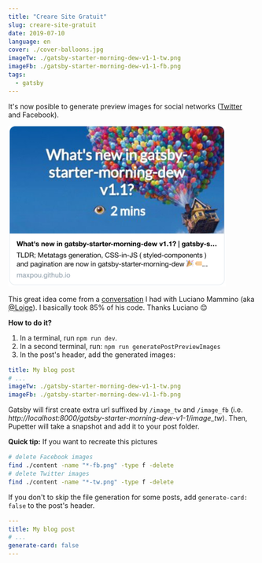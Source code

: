 ```yaml
---
title: "Creare Site Gratuit"
slug: creare-site-gratuit
date: 2019-07-10
language: en
cover: ./cover-balloons.jpg
imageTw: ./gatsby-starter-morning-dew-v1-1-tw.png
imageFb: ./gatsby-starter-morning-dew-v1-1-fb.png
tags:
  - gatsby
---
```



It's now posible to generate preview images for social networks ([Twitter](https://cards-dev.twitter.com/validator) and Facebook).

![twitter cards](./twitter-cards.png)

This great idea come from a [conversation](https://twitter.com/_maxpou/status/1054106299213012992) I had with Luciano Mammino (aka [@Loige](https://twitter.com/loige)). I basically took 85% of his code. Thanks Luciano 😊


**How to do it?**

1. In a terminal, run `npm run dev`.
2. In a second terminal, run: `npm run generatePostPreviewImages`
3. In the post's header, add the generated images:
  ```yaml
  title: My blog post
  # ...
  imageTw: ./gatsby-starter-morning-dew-v1-1-tw.png
  imageFb: ./gatsby-starter-morning-dew-v1-1-fb.png
  ```

Gatsby will first create extra url suffixed by `/image_tw` and `/image_fb` (i.e. *http://localhost:8000/gatsby-starter-morning-dew-v1-1/image_tw*). Then, Pupetter will take a snapshot and add it to your post folder.

**Quick tip:** If you want to recreate this pictures

```bash
# delete Facebook images
find ./content -name "*-fb.png" -type f -delete
# delete Twitter images
find ./content -name "*-tw.png" -type f -delete
```

If you don't to skip the file generation for some posts, add `generate-card: false` to the post's header.

```yaml
---
title: My blog post
# ...
generate-card: false
---
```
